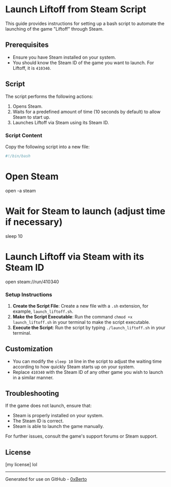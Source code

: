 # Launch Liftoff from Steam Script

This guide provides instructions for setting up a bash script to automate the launching of the game "Liftoff" through Steam.

## Prerequisites

- Ensure you have Steam installed on your system.
- You should know the Steam ID of the game you want to launch. For Liftoff, it is `410340`.

## Script

The script performs the following actions:

1. Opens Steam.
2. Waits for a predefined amount of time (10 seconds by default) to allow Steam to start up.
3. Launches Liftoff via Steam using its Steam ID.

### Script Content

Copy the following script into a new file:

```bash
#!/bin/bash
```

# Open Steam
open -a steam

# Wait for Steam to launch (adjust time if necessary)
sleep 10

# Launch Liftoff via Steam with its Steam ID
open steam://run/410340

### Setup Instructions

1. **Create the Script File**: Create a new file with a `.sh` extension, for example, `launch_liftoff.sh`.
2. **Make the Script Executable**: Run the command ```chmod +x launch_liftoff.sh``` in your terminal to make the script executable.
3. **Execute the Script**: Run the script by typing ```./launch_liftoff.sh``` in your terminal.

## Customization

- You can modify the `sleep 10` line in the script to adjust the waiting time according to how quickly Steam starts up on your system.
- Replace `410340` with the Steam ID of any other game you wish to launch in a similar manner.

## Troubleshooting

If the game does not launch, ensure that:

- Steam is properly installed on your system.
- The Steam ID is correct.
- Steam is able to launch the game manually.

For further issues, consult the game's support forums or Steam support.

## License

[my license] lol

---
Generated for use on GitHub - [0xBerto](https://twitter.com/0xberto)
